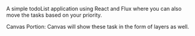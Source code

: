 A simple todoList application using React and Flux where you can also move the tasks based on your priority.

Canvas Portion:
Canvas will show these task in the form of layers as well.
